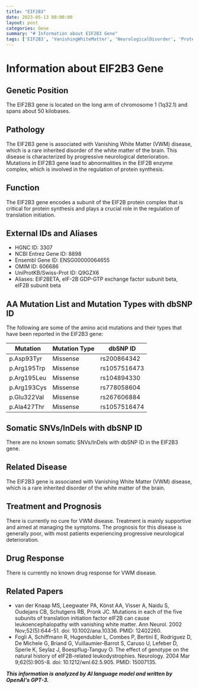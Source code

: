 ```yaml
---
title: "EIF2B3"
date: 2023-05-13 00:00:00
layout: post
categories: Gene
summary: "# Information about EIF2B3 Gene"
tags: ['EIF2B3', 'VanishingWhiteMatter', 'NeurologicalDisorder', 'ProteinSynthesis', 'MissenseMutation', 'Leukoencephalopathy', 'SupportiveTreatment', 'PoorPrognosis']
---
```


# Information about EIF2B3 Gene

## Genetic Position
The EIF2B3 gene is located on the long arm of chromosome 1 (1q32.1) and spans about 50 kilobases.

## Pathology
The EIF2B3 gene is associated with Vanishing White Matter (VWM) disease, which is a rare inherited disorder of the white matter of the brain. This disease is characterized by progressive neurological deterioration. Mutations in EIF2B3 gene lead to abnormalities in the EIF2B enzyme complex, which is involved in the regulation of protein synthesis. 

## Function
The EIF2B3 gene encodes a subunit of the EIF2B protein complex that is critical for protein synthesis and plays a crucial role in the regulation of translation initiation.

## External IDs and Aliases
- HGNC ID: 3307
- NCBI Entrez Gene ID: 8898
- Ensembl Gene ID: ENSG00000064655
- OMIM ID: 606686
- UniProtKB/Swiss-Prot ID: Q9GZX6
- Aliases: EIF2BETA, eIF-2B GDP-GTP exchange factor subunit beta, eIF2B subunit beta

## AA Mutation List and Mutation Types with dbSNP ID
The following are some of the amino acid mutations and their types that have been reported in the EIF2B3 gene:

|Mutation|Mutation Type|dbSNP ID|
|--------|-------------|--------|
|p.Asp93Tyr|Missense|rs200864342|
|p.Arg195Trp|Missense|rs1057516473|
|p.Arg195Leu|Missense|rs104894330|
|p.Arg193Cys|Missense|rs778058604|
|p.Glu322Val|Missense|rs267606884|
|p.Ala427Thr|Missense|rs1057516474|

## Somatic SNVs/InDels with dbSNP ID
There are no known somatic SNVs/InDels with dbSNP ID in the EIF2B3 gene.

## Related Disease
The EIF2B3 gene is associated with Vanishing White Matter (VWM) disease, which is a rare inherited disorder of the white matter of the brain. 

## Treatment and Prognosis
There is currently no cure for VWM disease. Treatment is mainly supportive and aimed at managing the symptoms. The prognosis for this disease is generally poor, with most patients experiencing progressive neurological deterioration.

## Drug Response
There is currently no known drug response for VWM disease.

## Related Papers

- van der Knaap MS, Leegwater PA, Könst AA, Visser A, Naidu S, Oudejans CB, Schutgens RB, Pronk JC. Mutations in each of the five subunits of translation initiation factor eIF2B can cause leukoencephalopathy with vanishing white matter. Ann Neurol. 2002 Nov;52(5):644-51. doi: 10.1002/ana.10336. PMID: 12402260.
- Fogli A, Schiffmann R, Hugendubler L, Combes P, Bertini E, Rodriguez D, De Michele G, Briand G, Vuillaumier-Barrot S, Caruso U, Lefeber D, Sperle K, Seylaz J, Boespflug-Tanguy O. The effect of genotype on the natural history of eIF2B-related leukodystrophies. Neurology. 2004 Mar 9;62(5):905-8. doi: 10.1212/wnl.62.5.905. PMID: 15007135.

**_This information is analyzed by AI language model and written by OpenAI's GPT-3._**
